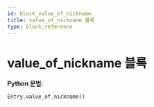```yaml
---
id: block_value_of_nickname
title: value_of_nickname 블록
type: block_reference
---
```


# value_of_nickname 블록

**Python 문법:**
```python
Entry.value_of_nickname()
```

